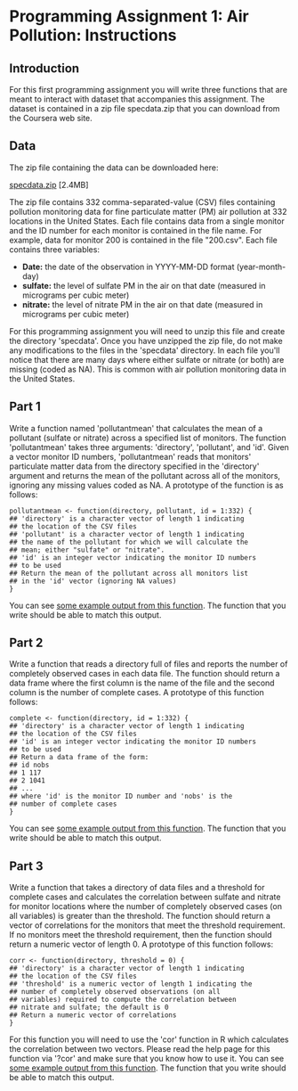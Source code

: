 Programming Assignment 1: Air Pollution: Instructions
=======================================================

## Introduction

For this first programming assignment you will write three functions that are meant to interact with
dataset that accompanies this assignment. The dataset is contained in a zip file specdata.zip that
you can download from the Coursera web site.

## Data
The zip file containing the data can be downloaded here:

[specdata.zip](https://d396qusza40orc.cloudfront.net/rprog%2Fdata%2Fspecdata.zip) [2.4MB]

The zip file contains 332 comma-separated-value (CSV) files containing pollution monitoring data for
fine particulate matter (PM) air pollution at 332 locations in the United States. Each file contains data
from a single monitor and the ID number for each monitor is contained in the file name. For example,
data for monitor 200 is contained in the file "200.csv". Each file contains three variables:

* **Date:** the date of the observation in YYYY-MM-DD format (year-month-day)
* **sulfate:** the level of sulfate PM in the air on that date (measured in micrograms per cubic meter)
* **nitrate:** the level of nitrate PM in the air on that date (measured in micrograms per cubic meter)

For this programming assignment you will need to unzip this file and create the directory 'specdata'.
Once you have unzipped the zip file, do not make any modifications to the files in the 'specdata'
directory. In each file you'll notice that there are many days where either sulfate or nitrate (or both)
are missing (coded as NA). This is common with air pollution monitoring data in the United States.

## Part 1

Write a function named 'pollutantmean' that calculates the mean of a pollutant (sulfate or nitrate)
across a specified list of monitors. The function 'pollutantmean' takes three arguments: 'directory',
'pollutant', and 'id'. Given a vector monitor ID numbers, 'pollutantmean' reads that monitors'
particulate matter data from the directory specified in the 'directory' argument and returns the mean
of the pollutant across all of the monitors, ignoring any missing values coded as NA. A prototype of
the function is as follows:
```{r}
pollutantmean <- function(directory, pollutant, id = 1:332) {
## 'directory' is a character vector of length 1 indicating
## the location of the CSV files
## 'pollutant' is a character vector of length 1 indicating
## the name of the pollutant for which we will calculate the
## mean; either "sulfate" or "nitrate".
## 'id' is an integer vector indicating the monitor ID numbers
## to be used
## Return the mean of the pollutant across all monitors list
## in the 'id' vector (ignoring NA values)
}
```
You can see [some example output from this function](https://d396qusza40orc.cloudfront.net/rprog%2Fdoc%2Fpollutantmean-demo.html). The function that you write should be able to match this output.

## Part 2

Write a function that reads a directory full of files and reports the number of completely observed
cases in each data file. The function should return a data frame where the first column is the name of
the file and the second column is the number of complete cases. A prototype of this function follows:
```{r}
complete <- function(directory, id = 1:332) {
## 'directory' is a character vector of length 1 indicating
## the location of the CSV files
## 'id' is an integer vector indicating the monitor ID numbers
## to be used
## Return a data frame of the form:
## id nobs
## 1 117
## 2 1041
## ...
## where 'id' is the monitor ID number and 'nobs' is the
## number of complete cases
}
```
You can see [some example output from this function](https://d396qusza40orc.cloudfront.net/rprog%2Fdoc%2Fcomplete-demo.html). The function that you write should be able to
match this output.

## Part 3

Write a function that takes a directory of data files and a threshold for complete cases and calculates
the correlation between sulfate and nitrate for monitor locations where the number of completely
observed cases (on all variables) is greater than the threshold. The function should return a vector of
correlations for the monitors that meet the threshold requirement. If no monitors meet the threshold
requirement, then the function should return a numeric vector of length 0. A prototype of this function
follows:
```{r}
corr <- function(directory, threshold = 0) {
## 'directory' is a character vector of length 1 indicating
## the location of the CSV files
## 'threshold' is a numeric vector of length 1 indicating the
## number of completely observed observations (on all
## variables) required to compute the correlation between
## nitrate and sulfate; the default is 0
## Return a numeric vector of correlations
}
```
For this function you will need to use the 'cor' function in R which calculates the correlation between
two vectors. Please read the help page for this function via '?cor' and make sure that you know how
to use it.
You can see [some example output from this function](https://d396qusza40orc.cloudfront.net/rprog%2Fdoc%2Fcorr-demo.html). The function that you write should be able to
match this output.